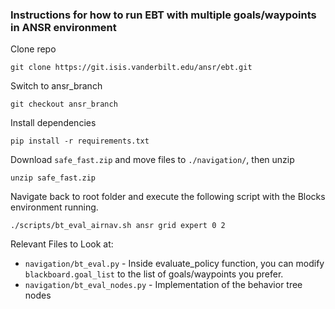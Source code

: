 ### Instructions for how to run EBT with multiple goals/waypoints in ANSR environment

Clone repo  
 ```shell
 git clone https://git.isis.vanderbilt.edu/ansr/ebt.git
```

Switch to ansr_branch
```shell
git checkout ansr_branch
```

Install dependencies
```shell
pip install -r requirements.txt
```

Download `safe_fast.zip` and move files to `./navigation/`, then unzip
```shell
unzip safe_fast.zip
```

Navigate back to root folder and execute the following script with the Blocks environment running.
```shell
./scripts/bt_eval_airnav.sh ansr grid expert 0 2
```

Relevant Files to Look at:  
* `navigation/bt_eval.py` - Inside evaluate_policy function, you can modify `blackboard.goal_list` to the list of goals/waypoints you prefer.
* `navigation/bt_eval_nodes.py` - Implementation of the behavior tree nodes

